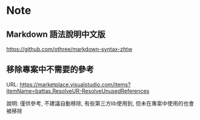 # Note

## Markdown 語法說明中文版

https://github.com/othree/markdown-syntax-zhtw


## 移除專案中不需要的參考
URL:
https://marketplace.visualstudio.com/items?itemName=battas.ResolveUR-ResolveUnusedReferences

說明:
僅供參考, 不建議自動移除, 有些第三方lib使用到, 但未在專案中使用的也會被移除
